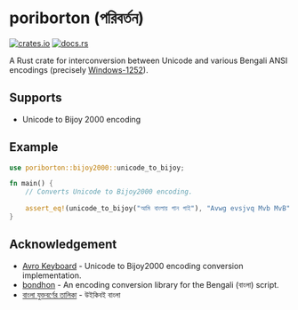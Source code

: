# poriborton (পরিবর্তন)
[![crates.io](https://img.shields.io/crates/v/poriborton.svg)](https://crates.io/crates/poriborton)
[![docs.rs](https://docs.rs/poriborton/badge.svg)](https://docs.rs/poriborton/latest/poriborton)

A Rust crate for interconversion between Unicode and various Bengali ANSI encodings (precisely [Windows-1252](https://en.m.wikipedia.org/wiki/Windows-1252)).

## Supports
* Unicode to Bijoy 2000 encoding

## Example
```rust
use poriborton::bijoy2000::unicode_to_bijoy;

fn main() {
    // Converts Unicode to Bijoy2000 encoding.
    
    assert_eq!(unicode_to_bijoy("আমি বাংলায় গান গাই"), "Avwg evsjvq Mvb MvB");
}
```

## Acknowledgement
* [Avro Keyboard](https://github.com/mugli/Avro-Keyboard/) - Unicode to Bijoy2000 encoding conversion implementation.
* [bondhon](https://github.com/banglakit/bondhon) - An encoding conversion library for the Bengali (বাংলা) script.
* [বাংলা যুক্তবর্ণের তালিকা](https://bn.wikibooks.org/wiki/%E0%A6%AC%E0%A6%BE%E0%A6%82%E0%A6%B2%E0%A6%BE_%E0%A6%AF%E0%A7%81%E0%A6%95%E0%A7%8D%E0%A6%A4%E0%A6%BE%E0%A6%95%E0%A7%8D%E0%A6%B7%E0%A6%B0) - উইকিবই বাংলা
